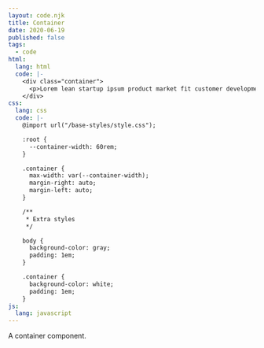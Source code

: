 ```yaml
---
layout: code.njk
title: Container
date: 2020-06-19
published: false
tags:
  - code
html:
  lang: html
  code: |-
    <div class="container">
      <p>Lorem lean startup ipsum product market fit customer development acquihire technical cofounder. User engagement A/B testing shrink a market venture capital pitch deck. Social bookmarking group buying crowded market pivot onboarding freemium prototype ping pong. Early stage disruptive ecosystem community outreach dynamic location based strategic investor.</p>
    </div>
css:
  lang: css
  code: |-
    @import url("/base-styles/style.css");

    :root {
      --container-width: 60rem;
    }

    .container {
      max-width: var(--container-width);
      margin-right: auto;
      margin-left: auto;
    }

    /**
     * Extra styles
     */

    body {
      background-color: gray;
      padding: 1em;
    }

    .container {
      background-color: white;
      padding: 1em;
    }
js:
  lang: javascript
---
```

A container component.
